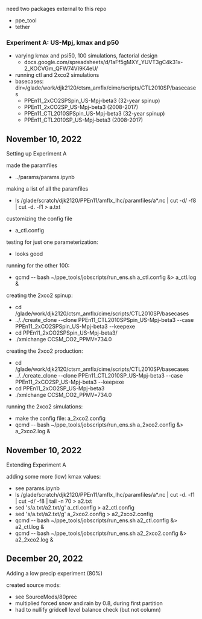 need two packages external to this repo
 - ppe_tool
 - tether
 
### Experiment A: US-Mpj, kmax and p50
 - varying kmax and psi50, 100 simulations, factorial design
    - docs.google.com/spreadsheets/d/1aFf5gMXY_YUVT3gC4k31x-2_KOCVGm_QFW74VI9K4eU/
 - running ctl and 2xco2 simulations
 - basecases: dir=/glade/work/djk2120/ctsm_amflx/cime/scripts/CTL2010SP/basecases
    - PPEn11_2xCO2SPSpin_US-Mpj-beta3 (32-year spinup)
    - PPEn11_2xCO2SP_US-Mpj-beta3 (2008-2017)
    - PPEn11_CTL2010SPSpin_US-Mpj-beta3 (32-year spinup)
    - PPEn11_CTL2010SP_US-Mpj-beta3 (2008-2017)

## November 10, 2022
Setting up Experiment A

made the paramfiles
 - ../params/params.ipynb

making a list of all the paramfiles
 - ls /glade/scratch/djk2120/PPEn11/amflx_lhc/paramfiles/a*.nc | cut -d/ -f8 | cut -d. -f1 > a.txt
 
customizing the config file
 - a_ctl.config
 
testing for just one parameterization:
 - looks good

running for the other 100:
 - qcmd -- bash ~/ppe_tools/jobscripts/run_ens.sh a_ctl.config &> a_ctl.log &
 
 
creating the 2xco2 spinup:
 - cd /glade/work/djk2120/ctsm_amflx/cime/scripts/CTL2010SP/basecases
 - ../../create_clone --clone PPEn11_CTL2010SPSpin_US-Mpj-beta3 --case PPEn11_2xCO2SPSpin_US-Mpj-beta3 --keepexe
 - cd PPEn11_2xCO2SPSpin_US-Mpj-beta3/
 - ./xmlchange CCSM_CO2_PPMV=734.0
 
creating the 2xco2 production:
 - cd /glade/work/djk2120/ctsm_amflx/cime/scripts/CTL2010SP/basecases
 - ../../create_clone --clone PPEn11_CTL2010SP_US-Mpj-beta3 --case PPEn11_2xCO2SP_US-Mpj-beta3 --keepexe
 - cd PPEn11_2xCO2SP_US-Mpj-beta3
 - ./xmlchange CCSM_CO2_PPMV=734.0
 
running the 2xco2 simulations:
 - make the config file: a_2xco2.config
 - qcmd -- bash ~/ppe_tools/jobscripts/run_ens.sh a_2xco2.config &> a_2xco2.log &
 
 
## November 10, 2022
Extending Experiment A

adding some more (low) kmax values:
 - see params.ipynb
 - ls /glade/scratch/djk2120/PPEn11/amflx_lhc/paramfiles/a*.nc | cut -d. -f1 | cut -d/ -f8 | tail -n 70 > a2.txt
 - sed 's/a.txt/a2.txt/g' a_ctl.config > a2_ctl.config
 - sed 's/a.txt/a2.txt/g' a_2xco2.config > a2_2xco2.config
 - qcmd -- bash ~/ppe_tools/jobscripts/run_ens.sh a2_ctl.config &> a2_ctl.log &
 - qcmd -- bash ~/ppe_tools/jobscripts/run_ens.sh a2_2xco2.config &> a2_2xco2.log &
 
 
## December 20, 2022
Adding a low precip experiment (80%)

created source mods:
 - see SourceMods/80prec
 - multiplied forced snow and rain by 0.8, during first partition
 - had to nullify gridcell level balance check (but not column)
 
 
